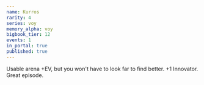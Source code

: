 ```yaml
---
name: Kurros
rarity: 4
series: voy
memory_alpha: voy
bigbook_tier: 12
events: 1
in_portal: true
published: true
---
```


Usable arena +EV, but you won't have to look far to find better. +1 Innovator. Great episode.
